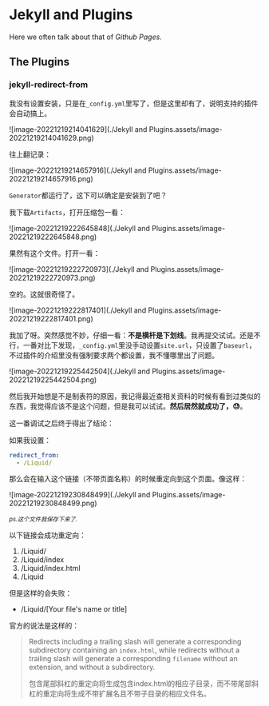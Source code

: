 # Jekyll and Plugins

Here we often talk about that of *Github Pages*.

## The Plugins

### jekyll-redirect-from

我没有设置安装，只是在`_config.yml`里写了，但是这里却有了，说明支持的插件会自动搞上。

![image-20221219214041629](./Jekyll and Plugins.assets/image-20221219214041629.png)

往上翻记录：

![image-20221219214657916](./Jekyll and Plugins.assets/image-20221219214657916.png)

`Generator`都运行了，这下可以确定是安装到了吧？

我下载`Artifacts`，打开压缩包一看：

![image-20221219222645848](./Jekyll and Plugins.assets/image-20221219222645848.png)

果然有这个文件。打开一看：

![image-20221219222720973](./Jekyll and Plugins.assets/image-20221219222720973.png)

空的。这就很奇怪了。

![image-20221219222817401](./Jekyll and Plugins.assets/image-20221219222817401.png)

我加了呀。突然感觉不妙，仔细一看：**不是横杆是下划线**。我再提交试试。还是不行，一番对比下发现，`_config.yml`里没手动设置`site.url`，只设置了`baseurl`，不过插件的介绍里没有强制要求两个都设置，我不懂哪里出了问题。

![image-20221219225442504](./Jekyll and Plugins.assets/image-20221219225442504.png)

然后我开始想是不是制表符的原因，我记得最近查相关资料的时候有看到过类似的东西，我觉得应该不是这个问题，但是我可以试试。**然后居然就成功了，😓**。

这一番调试之后终于得出了结论：

如果我设置：

``` yaml
redirect_from:
  - /Liquid/
```

那么会在输入这个链接（不带页面名称）的时候重定向到这个页面。像这样：

![image-20221219230848499](./Jekyll and Plugins.assets/image-20221219230848499.png)

<small>*ps.这个文件我保存下来了.*</small>

以下链接会成功重定向：

1. /Liquid/
2. /Liquid/index
3. /Liquid/index.html
4. /Liquid

但是这样的会失败：

- /Liquid/[Your file's name or title]



官方的说法是这样的：

> Redirects including a trailing slash will generate a corresponding subdirectory containing an `index.html`, while redirects without a trailing slash will generate a corresponding `filename` without an extension, and without a subdirectory.
>
> 包含尾部斜杠的重定向将生成包含index.html的相应子目录，而不带尾部斜杠的重定向将生成不带扩展名且不带子目录的相应文件名。